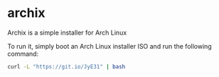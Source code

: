# archix

Archix is a simple installer for Arch Linux

To run it, simply boot an Arch Linux installer ISO and run the following command:

```bash
curl -L "https://git.io/JyE31" | bash
```
